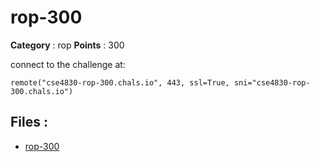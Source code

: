 # rop-300

**Category** : rop
**Points** : 300

connect to  the challenge at: 

``remote("cse4830-rop-300.chals.io", 443, ssl=True, sni="cse4830-rop-300.chals.io")``

## Files : 
 - [rop-300](./rop-300)


